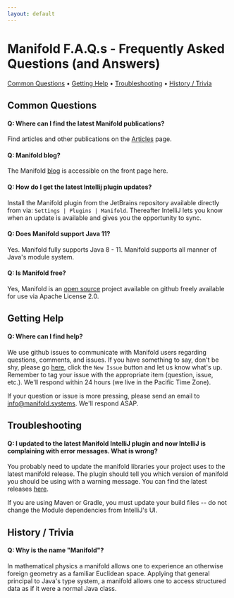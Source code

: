 ```yaml
---
layout: default
---
```


# Manifold F.A.Q.s - Frequently Asked Questions (and Answers)

[Common Questions](#common-questions) • [Getting Help](#getting-help) • [Troubleshooting](#troubleshooting) • [History / Trivia](#history--trivia)


## Common Questions

#### Q: Where can I find the latest Manifold publications?

Find articles and other publications on the [Articles](http://manifold.systems/articles/articles.html) page.

#### Q: Manifold blog?

The Manifold [blog](http://manifold.systems/blog.html) is accessible on the front page here.

#### Q: How do I get the latest Intellij plugin updates?

Install the Manifold plugin from the JetBrains repository available directly from via:
`Settings | Plugins | Manifold`.  Thereafter IntelliJ lets you know when an update is
available and gives you the opportunity to sync.

#### Q: Does Manifold support Java 11?

Yes.  Manifold fully supports Java 8 - 11.  Manifold supports all manner of Java's module system.

#### Q: Is Manifold free?

Yes, Manifold is an [open source](https://github.com/manifold-systems/manifold) project available on github freely 
available for use via Apache License 2.0.


  
## Getting Help

#### Q: Where can I find help?

We use github issues to communicate with Manifold users regarding questions, comments, and issues.  If you have 
something to say, don't be shy, please go [here](https://github.com/manifold-systems/manifold/issues), click the 
`New Issue` button and let us know what's up. Remember to tag your issue with the appropriate item (question, issue, 
etc.).  We'll respond within 24 hours (we live in the Pacific Time Zone).

If your question or issue is more pressing, please send an email to [info@manifold.systems](mailto:info@manifold.systems).
We'll respond ASAP.



## Troubleshooting

#### Q: I updated to the latest Manifold IntelliJ plugin and now IntelliJ is complaining with error messages.  What is wrong?

You probably need to update the manifold libraries your project uses to the latest manifold release.  The plugin
should tell you which version of manifold you should be using with a warning message.  You can find the latest releases
[here](https://github.com/manifold-systems/manifold/tags).

If you are using Maven or Gradle, you must update your build files -- do not change the Module dependencies from 
IntelliJ's UI.



## History / Trivia

#### Q: Why is the name "Manifold"?

In mathematical physics a manifold allows one to experience an otherwise foreign
geometry as a familiar Euclidean space.  Applying that general principal to Java's
type system, a manifold allows one to access structured data as if it were a normal 
Java class.
